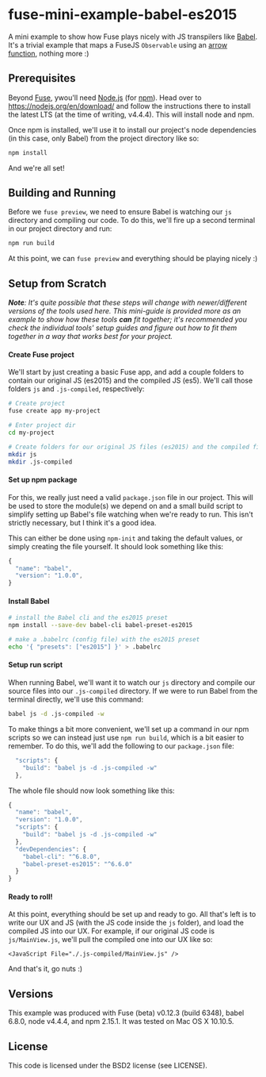 # fuse-mini-example-babel-es2015
A mini example to show how Fuse plays nicely with JS transpilers like [Babel](https://babeljs.io/). It's a trivial example that maps a FuseJS `Observable` using an [arrow function](https://developer.mozilla.org/en-US/docs/Web/JavaScript/Reference/Functions/Arrow_functions), nothing more :)

## Prerequisites
Beyond [Fuse](https://www.fusetools.com/downloads), ywou'll need [Node.js](https://nodejs.org/en/) (for [npm](https://www.npmjs.com/)). Head over to https://nodejs.org/en/download/ and follow the instructions there to install the latest LTS (at the time of writing, v4.4.4). This will install node and npm.

Once npm is installed, we'll use it to install our project's node dependencies (in this case, only Babel) from the project directory like so:

```sh
npm install
```

And we're all set!

## Building and Running
Before we `fuse preview`, we need to ensure Babel is watching our `js` directory and compiling our code. To do this, we'll fire up a second terminal in our project directory and run:

```sh
npm run build
```

At this point, we can `fuse preview` and everything should be playing nicely :)

## Setup from Scratch
_**Note**: It's quite possible that these steps will change with newer/different versions of the tools used here. This mini-guide is provided more as an example to show how these tools **can** fit together; it's recommended you check the individual tools' setup guides and figure out how to fit them together in a way that works best for your project._

#### Create Fuse project
We'll start by just creating a basic Fuse app, and add a couple folders to contain our original JS (es2015) and the compiled JS (es5). We'll call those folders `js` and `.js-compiled`, respectively:

```sh
# Create project
fuse create app my-project

# Enter project dir
cd my-project

# Create folders for our original JS files (es2015) and the compiled files (es5)
mkdir js
mkdir .js-compiled
```

#### Set up npm package
For this, we really just need a valid `package.json` file in our project. This will be used to store the module(s) we depend on and a small build script to simplify setting up Babel's file watching when we're ready to run. This isn't strictly necessary, but I think it's a good idea.

This can either be done using `npm-init` and taking the default values, or simply creating the file yourself. It should look something like this:

```js
{
  "name": "babel",
  "version": "1.0.0",
}
```

#### Install Babel
```sh
# install the Babel cli and the es2015 preset
npm install --save-dev babel-cli babel-preset-es2015

# make a .babelrc (config file) with the es2015 preset
echo '{ "presets": ["es2015"] }' > .babelrc
```

#### Setup run script
When running Babel, we'll want it to watch our `js` directory and compile our source files into our `.js-compiled` directory. If we were to run Babel from the terminal directly, we'll use this command:

```sh
babel js -d .js-compiled -w
```

To make things a bit more convenient, we'll set up a command in our npm scripts so we can instead just use `npm run build`, which is a bit easier to remember. To do this, we'll add the following to our `package.json` file:

```js
  "scripts": {
    "build": "babel js -d .js-compiled -w"
  },
```

The whole file should now look something like this:

```js
{
  "name": "babel",
  "version": "1.0.0",
  "scripts": {
    "build": "babel js -d .js-compiled -w"
  },
  "devDependencies": {
    "babel-cli": "^6.8.0",
    "babel-preset-es2015": "^6.6.0"
  }
}
```

#### Ready to roll!
At this point, everything should be set up and ready to go. All that's left is to write our UX and JS (with the JS code inside the `js` folder), and load the compiled JS into our UX. For example, if our original JS code is `js/MainView.js`, we'll pull the compiled one into our UX like so:

```ux
<JavaScript File="./.js-compiled/MainView.js" />
```

And that's it, go nuts :)

## Versions
This example was produced with Fuse (beta) v0.12.3 (build 6348), babel 6.8.0, node v4.4.4, and npm 2.15.1. It was tested on Mac OS X 10.10.5.

## License
This code is licensed under the BSD2 license (see LICENSE).
